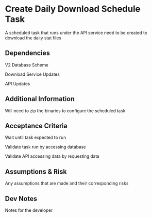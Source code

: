 # Create Daily Download Schedule Task

A scheduled task that runs under the API service need to be created to download the daily stat files

## Dependencies

V2 Database Scheme

Download Service Updates

API Updates

## Additional Information

Will need to zip the binaries to configure the scheduled task

## Acceptance Criteria

Wait until task expected to run

Validate task run by accessing database

Validate API accessing data by requesting data

## Assumptions & Risk

Any assumptions that are made and their corresponding risks

## Dev Notes

Notes for the developer